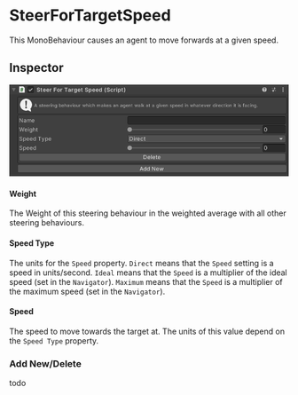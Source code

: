 # SteerForTargetSpeed

This MonoBehaviour causes an agent to move forwards at a given speed.

## Inspector

![EntityIdentity Inspector](../../../../images/SteerForTargetSpeedInspector.png)

#### Weight

The Weight of this steering behaviour in the weighted average with all other steering behaviours.

#### Speed Type

The units for the `Speed` property. `Direct` means that the `Speed` setting is a speed in units/second. `Ideal` means that the `Speed` is a multiplier of the ideal speed (set in the `Navigator`). `Maximum` means that the `Speed` is a multiplier of the maximum speed (set in the `Navigator`).

#### Speed

The speed to move towards the target at. The units of this value depend on the `Speed Type` property.

### Add New/Delete

todo